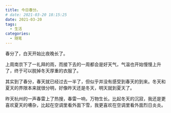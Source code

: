```yaml
---
title: 今日春分。
# date: 2021-03-20 18:15:25
date: 2021-03-20
tags:
  - 生活
categories:
  - 随笔
---
```


春分了，白天开始比夜晚长了。

上周南京下了一礼拜的雨，而接下去的一周都会是好天气，气温也开始慢慢上升了，终于可以脱掉冬天厚重的衣服了。

其实到了春分，春天就已经过去一半了，但似乎并没有感受到春天的到来。冬天和夏天的界限本来就很分明，好像昨天还是冬天，明天就到夏天了。

昨天杭州的一声春雷上了热搜，春雷一响，万物生长。比起冬天的沉寂，我还是更喜欢夏天的嘈杂，比起在空调里看外面下雪，我更喜欢在空调里看外面烈日炎炎。
